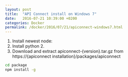 ```yaml
---
layout: post
title:  "API Connect install on Windows 7"
date:   2016-07-21 10:39:00 +0200
categories: Docker
permalink: /docker/2016/07/21/apiconnect-windows7.html
---
```


1. Install newest node:
2. Install python 2.
3. Download and extract apiconnect-{version}.tar.gz from https://{apiconnect installation}/packages/apiconnect

``` bash
cd package
npm install -g
```
